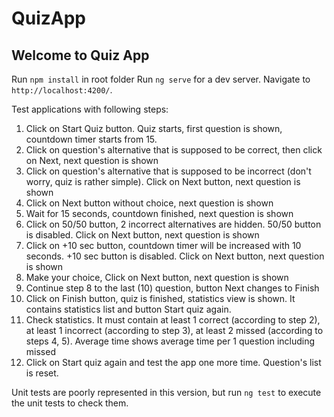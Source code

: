 # QuizApp

## Welcome to Quiz App

Run `npm install` in root folder
Run `ng serve` for a dev server. Navigate to `http://localhost:4200/`.

Test applications with following steps:
1. Click on Start Quiz button. Quiz starts, first question is shown, countdown timer starts from 15.
2. Click on question's alternative that is supposed to be correct, then click on Next, next question is shown
3. Click on question's alternative that is supposed to be incorrect (don't worry, quiz is rather simple). Click on Next button, next question is shown
4. Click on Next button without choice, next question is shown
5. Wait for 15 seconds, countdown finished, next question is shown
6. Click on 50/50 button, 2 incorrect alternatives are hidden. 50/50 button is disabled. Click on Next button, next question is shown
7. Click on +10 sec button, countdown timer will be increased with 10 seconds. +10 sec button is disabled. Click on Next button, next question is shown
8. Make your choice, Click on Next button, next question is shown
9. Continue step 8 to the last (10) question, button Next changes to Finish
10. Click on Finish button, quiz is finished, statistics view is shown. It contains statistics list and button Start quiz again.
11. Check statistics. It must contain at least 1 correct (according to step 2), at least 1 incorrect (according to step 3), at least 2 missed (according to steps 4, 5). Average time shows average time per 1 question including missed
12. Click on Start quiz again and test the app one more time. Question's list is reset.


Unit tests are poorly represented in this version, but run  `ng test` to execute the unit tests to check them.
